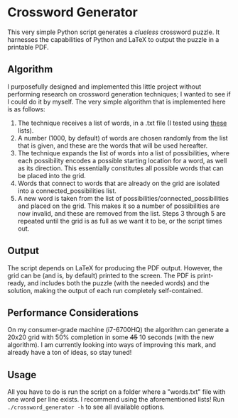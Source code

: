 Crossword Generator
===

This very simple Python script generates a *clueless* crossword puzzle. It harnesses the capabilities of Python and LaTeX to output the puzzle in a printable PDF.

Algorithm
---

I purposefully designed and implemented this little project without performing research on crossword generation techniques; I wanted to see if I could do it by myself. The very simple algorithm that is implemented here is as follows:

1. The technique receives a list of words, in a .txt file (I tested using [these](http://www.gwicks.net/dictionaries.htm) lists).
2. A number (1000, by default) of words are chosen randomly from the list that is given, and these are the words that will be used hereafter.
3. The technique expands the list of words into a list of possibilities, where each possibility encodes a possible starting location for a word, as well as its direction. This essentially constitutes all possible words that can be placed into the grid.
4. Words that connect to words that are already on the grid are isolated into a connected_possibilities list.
5. A new word is taken from the list of possibilities/connected_possibilities and placed on the grid. This makes it so a number of possibilities are now invalid, and these are removed from the list. Steps 3 through 5 are repeated until the grid is as full as we want it to be, or the script times out.

Output
---

The script depends on LaTeX for producing the PDF output. However, the grid can be (and is, by default) printed to the screen. The PDF is print-ready, and includes both the puzzle (with the needed words) and the solution, making the output of each run completely self-contained.


Performance Considerations
---

On my consumer-grade machine (i7-6700HQ) the algorithm can generate a 20x20 grid with 50% completion in some ~~45~~ 10 seconds (with the new algorithm). I am currently looking into ways of improving this mark, and already have a ton of ideas, so stay tuned!

Usage
---

All you have to do is run the script on a folder where a "words.txt" file with one word per line exists. I recommend using the aforementioned lists! Run `./crossword_generator -h` to see all available options.
